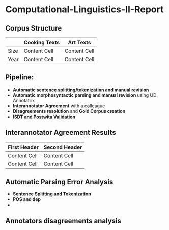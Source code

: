 # Computational-Linguistics-II-Report

## Corpus Structure

|  | Cooking Texts | Art Texts |
| ------------- | ------------- | ------------- |
| Size  | Content Cell  | Content Cell  |
| Year  | Content Cell  | Content Cell  |


## Pipeline:
- **Automatic sentence splitting/tokenization and manual revision**
- **Automatic morphosyntactic parsing and manual revision** using UD Annotatrix
- **Interannotator Agreement** with a colleague
- **Disagreements resolution** and **Gold Corpus creation**
- **ISDT and Postwita Validation**

## Interannotator Agreement Results

| First Header  | Second Header |
| ------------- | ------------- |
| Content Cell  | Content Cell  |
| Content Cell  | Content Cell  |

## Automatic Parsing Error Analysis

- **Sentence Splitting and Tokenization**
- **POS and dep**
- 
## Annotators disagreements analysis
